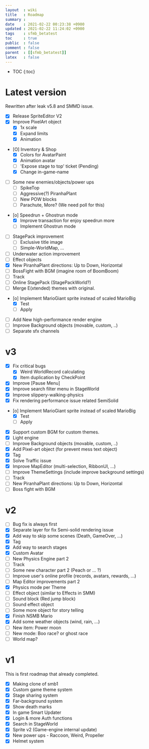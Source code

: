 ```yaml
---
layout  : wiki
title   : Roadmap
summary : 
date    : 2021-02-22 00:23:38 +0900
updated : 2021-02-22 11:24:02 +0900
tags    : sfmb_betatest
toc     : true
public  : false
comment : false
parent  : [[sfmb_betatest]] 
latex   : false
---
```

* TOC
{:toc}

# Latest version

Rewritten after leak v5.8 and SMMD issue.
- [X] Release SpriteEditor V2 
- [X] Improve PixelArt object
    - [X] 1x scale
	- [X] Expand limits
	- [X] Animation
- [O] Inventory & Shop 
    - [X] Colors for AvatarPaint
    - [X] Animation avatar
    - [ ] 'Expose stage to top' ticket (Pending)
    - [X] Change in-game-name
- [ ] Some new enemies/objects/power ups
    - [ ] SpikeTop
    - [ ] Aggressive(?) PiranhaPlant
    - [ ] New POW blocks
    - [ ] Parachute, More? (We need poll for this)
- [o] Speedrun + Ghostrun mode 
	- [X] Improve transaction for enjoy speedrun more
	- [ ] Implement Ghostrun mode
- [ ] StagePack improvement
	- [ ] Exclusive title image
	- [ ] Simple-WorldMap, ...
- [ ] Underwater action improvement
- [ ] Effect objects 
- [X] New PiranhaPlant directions: Up to Down, Horizontal
- [ ] BossFight with BGM (imagine room of BoomBoom)
- [ ] Track
- [ ] Online StagePack (StagePackWorld?)
- [ ] Merge E(xtended) themes with original.
- [o] Implement MarioGiant sprite instead of scaled MarioBig
	- [X] Test
	- [ ] Apply
- [ ] Add New high-performance render engine
- [ ] Improve Background objects (movable, custom, ..)
- [ ] Separate sfx channels

# v3

- [X] Fix critical bugs
    - [X] Weird WorldRecord calculating
    - [X] Item duplication by CheckPoint
- [X] Improve [Pause Menu]
- [X] Improve search filter menu in StageWorld
- [X] Improve slippery-walking-physics 
- [X] Fix rendering performance issue related SemiSolid 
- [o] Implement MarioGiant sprite instead of scaled MarioBig
	- [X] Test
	- [ ] Apply
- [X] Support custom BGM for custom themes.
- [X] Light engine
- [ ] Improve Background objects (movable, custom, ..)
- [X] Add Pixel-art object (for prevent mess text object)
- [X] Tag
- [X] Solve Traffic issue
- [X] Improve MapEditor (multi-selection, RibbonUI, ...)
- [ ] Improve ThemeSettings (include improve background settings)
- [ ] Track
- [ ] New PiranhaPlant directions: Up to Down, Horizontal
- [ ] Boss fight with BGM

# v2

- [ ] Bug fix is always first
- [X] Separate layer for fix Semi-solid rendering issue
- [X] Add way to skip some scenes (Death, GameOver, ...) 
- [X] Tag
- [X] Add way to search stages
- [X] Custom Avatar
- [ ] New Physics Engine part 2
- [ ] Track
- [ ] Some new character part 2 (Peach or ... ?)
- [ ] Improve user's online profile (records, avatars, rewards, ...) 
- [ ] Map Editor improvements part 2
- [X] Physics mode per Theme
- [ ] Effect object (similar to Effects in SMM)
- [ ] Sound block (Red jump block)
- [ ] Sound effect object
- [ ] Some more object for story telling
- [X] Finish NSMB Mario
- [X] Add some weather objects (wind, rain, ...)
- [ ] New item: Power moon
- [ ] New mode: Boo race? or ghost race
- [ ] World map?

# v1

This is first roadmap that already completed.
- [X] Making clone of smb1
- [X] Custom game theme system
- [X] Stage sharing system
- [X] Far-background system
- [X] Show death marks
- [X] In game Smart Updater
- [X] Login & more Auth functions
- [X] Search in StageWorld
- [X] Sprite v2 (Game-engine internal update)
- [X] New power ups - Raccoon, Weird, Propeller
- [X] Helmet system

